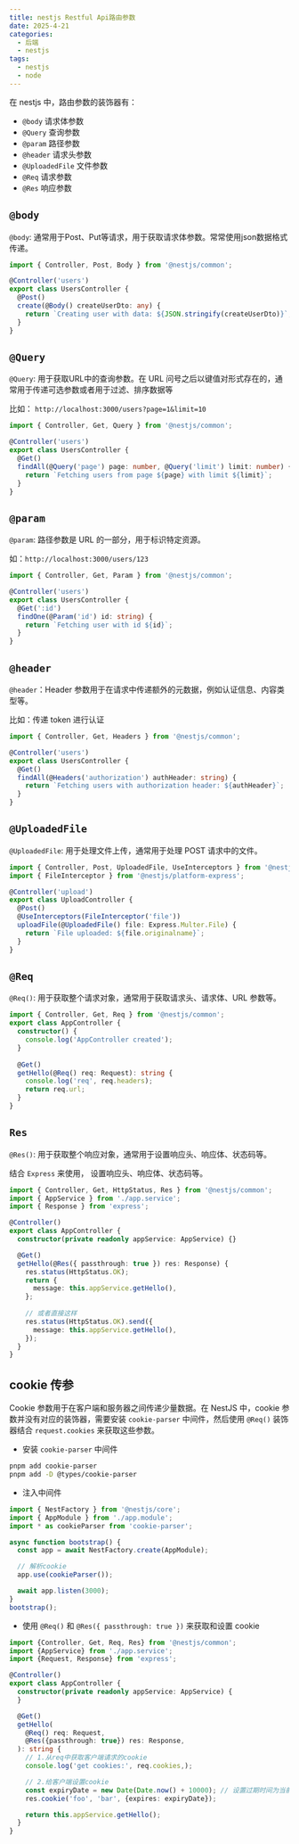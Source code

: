```yaml
---
title: nestjs Restful Api路由参数
date: 2025-4-21
categories:
  - 后端
  - nestjs
tags:
  - nestjs
  - node
---
```


在 nestjs 中，路由参数的装饰器有：
+ `@body` 请求体参数
+ `@Query` 查询参数
+ `@param`  路径参数
+ `@header` 请求头参数
+ `@UploadedFile` 文件参数
+ `@Req` 请求参数
+ `@Res` 响应参数

## `@body`
`@body`: 通常用于Post、Put等请求，用于获取请求体参数。常常使用json数据格式传递。
```ts
import { Controller, Post, Body } from '@nestjs/common';

@Controller('users')
export class UsersController {
  @Post()
  create(@Body() createUserDto: any) {
    return `Creating user with data: ${JSON.stringify(createUserDto)}`;
  }
}
```

## `@Query`
`@Query`: 用于获取URL中的查询参数。在 URL 问号之后以键值对形式存在的，通常用于传递可选参数或者用于过滤、排序数据等

比如： `http://localhost:3000/users?page=1&limit=10`
```ts
import { Controller, Get, Query } from '@nestjs/common';

@Controller('users')
export class UsersController {
  @Get()
  findAll(@Query('page') page: number, @Query('limit') limit: number) {
    return `Fetching users from page ${page} with limit ${limit}`;
  }
}
```


## `@param`
`@param`: 路径参数是 URL 的一部分，用于标识特定资源。

如：`http://localhost:3000/users/123`
```ts
import { Controller, Get, Param } from '@nestjs/common';

@Controller('users')
export class UsersController {
  @Get(':id')
  findOne(@Param('id') id: string) {
    return `Fetching user with id ${id}`;
  }
}
```

## `@header`
`@header`：Header 参数用于在请求中传递额外的元数据，例如认证信息、内容类型等。

比如：传递 token 进行认证
```ts
import { Controller, Get, Headers } from '@nestjs/common';

@Controller('users')
export class UsersController {
  @Get()
  findAll(@Headers('authorization') authHeader: string) {
    return `Fetching users with authorization header: ${authHeader}`;
  }
}
```

## `@UploadedFile`
`@UploadedFile`: 用于处理文件上传，通常用于处理 POST 请求中的文件。
```ts
import { Controller, Post, UploadedFile, UseInterceptors } from '@nestjs/common';
import { FileInterceptor } from '@nestjs/platform-express';

@Controller('upload')
export class UploadController {
  @Post()
  @UseInterceptors(FileInterceptor('file'))
  uploadFile(@UploadedFile() file: Express.Multer.File) {
    return `File uploaded: ${file.originalname}`;
  }
}
```

## `@Req`
`@Req()`: 用于获取整个请求对象，通常用于获取请求头、请求体、URL 参数等。
```ts
import { Controller, Get, Req } from '@nestjs/common';
export class AppController {
  constructor() {
    console.log('AppController created');
  }
  
  @Get()
  getHello(@Req() req: Request): string {
    console.log('req', req.headers);
    return req.url;
  }
}
```

## `Res`
`@Res()`: 用于获取整个响应对象，通常用于设置响应头、响应体、状态码等。

结合 `Express` 来使用， 设置响应头、响应体、状态码等。
```ts
import { Controller, Get, HttpStatus, Res } from '@nestjs/common';
import { AppService } from './app.service';
import { Response } from 'express';

@Controller()
export class AppController {
  constructor(private readonly appService: AppService) {}

  @Get()
  getHello(@Res({ passthrough: true }) res: Response) {
    res.status(HttpStatus.OK);
    return {
      message: this.appService.getHello(),
    };
    
    // 或者直接这样
    res.status(HttpStatus.OK).send({
      message: this.appService.getHello(),
    });
  }
}

```

## cookie 传参
Cookie 参数用于在客户端和服务器之间传递少量数据。在 NestJS 中，cookie 参数并没有对应的装饰器，需要安装 `cookie-parser` 中间件，然后使用 `@Req()` 装饰器结合 `request.cookies` 来获取这些参数。

+ 安装 `cookie-parser` 中间件
```bash
pnpm add cookie-parser
pnpm add -D @types/cookie-parser
```

+ 注入中间件
```ts
import { NestFactory } from '@nestjs/core';
import { AppModule } from './app.module';
import * as cookieParser from 'cookie-parser';

async function bootstrap() {
  const app = await NestFactory.create(AppModule);

  // 解析cookie
  app.use(cookieParser());

  await app.listen(3000);
}
bootstrap();

```

+ 使用 `@Req()` 和 `@Res({ passthrough: true })` 来获取和设置 cookie
```ts
import {Controller, Get, Req, Res} from '@nestjs/common';
import {AppService} from './app.service';
import {Request, Response} from 'express';

@Controller()
export class AppController {
  constructor(private readonly appService: AppService) {
  }

  @Get()
  getHello(
    @Req() req: Request,
    @Res({passthrough: true}) res: Response,
  ): string {
    // 1.从req中获取客户端请求的cookie
    console.log('get cookies:', req.cookies,);

    // 2.给客户端设置cookie
    const expiryDate = new Date(Date.now() + 10000); // 设置过期时间为当前时间往后 10 秒
    res.cookie('foo', 'bar', {expires: expiryDate});

    return this.appService.getHello();
  }
}

```
